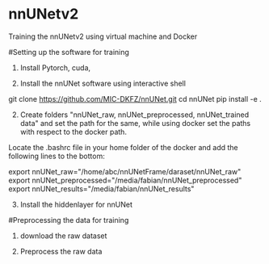 # nnUNetv2
Training the nnUNetv2 using virtual machine and Docker

#Setting up the software for training

1. Install Pytorch, cuda, 

1. Install the nnUNet software using interactive shell


git clone https://github.com/MIC-DKFZ/nnUNet.git
cd nnUNet
pip install -e .


2. Create folders "nnUNet_raw, nnUNet_preprocessed, nnUNet_trained data" and set the path for the same, while using docker set the paths with respect to the docker path.

Locate the .bashrc file in your home folder of the docker and add the following lines to the bottom:

export nnUNet_raw="/home/abc/nnUNetFrame/daraset/nnUNet_raw"
export nnUNet_preprocessed="/media/fabian/nnUNet_preprocessed"
export nnUNet_results="/media/fabian/nnUNet_results"


3. Install the hiddenlayer for nnUNet


#Preprocessing the data for training

1. download the raw dataset

2. Preprocess the raw data

